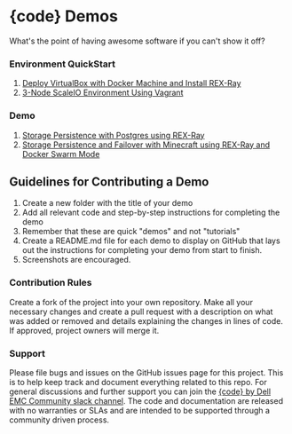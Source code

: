 # {code} Demos

What's the point of having awesome software if you can't show it off?

### Environment QuickStart

1. [Deploy VirtualBox with Docker Machine and Install REX-Ray](https://github.com/codedellemc/demo/tree/master/setup-virtualbox-dockermachine)
2. [3-Node ScaleIO Environment Using Vagrant](https://github.com/codedellemc/demo/tree/master/setup-scaleio-vagrant)

### Demo

1. [Storage Persistence with Postgres using REX-Ray](https://github.com/codedellemc/demo/tree/master/demo-persistence-with-postgres-docker)
2. [Storage Persistence and Failover with Minecraft using REX-Ray and Docker Swarm Mode](https://github.com/codedellemc/demo/tree/master/demo-persistence-with-minecraft-docker)

## Guidelines for Contributing a Demo

1. Create a new folder with the title of your demo
2. Add all relevant code and step-by-step instructions for completing the demo
3. Remember that these are quick "demos" and not "tutorials"
4. Create a README.md file for each demo to display on GitHub that lays out the instructions for completing your demo from start to finish.
5. Screenshots are encouraged. 

### Contribution Rules

Create a fork of the project into your own repository. Make all your necessary changes and create a pull request with a description on what was added or removed and details explaining the changes in lines of code. If approved, project owners will merge it.


### Support

Please file bugs and issues on the GitHub issues page for this project. This is to help keep track and document everything related to this repo. For general discussions and further support you can join the [{code} by Dell EMC Community slack channel](http://community.codedellemc.com/). The code and documentation are released with no warranties or SLAs and are intended to be supported through a community driven process.